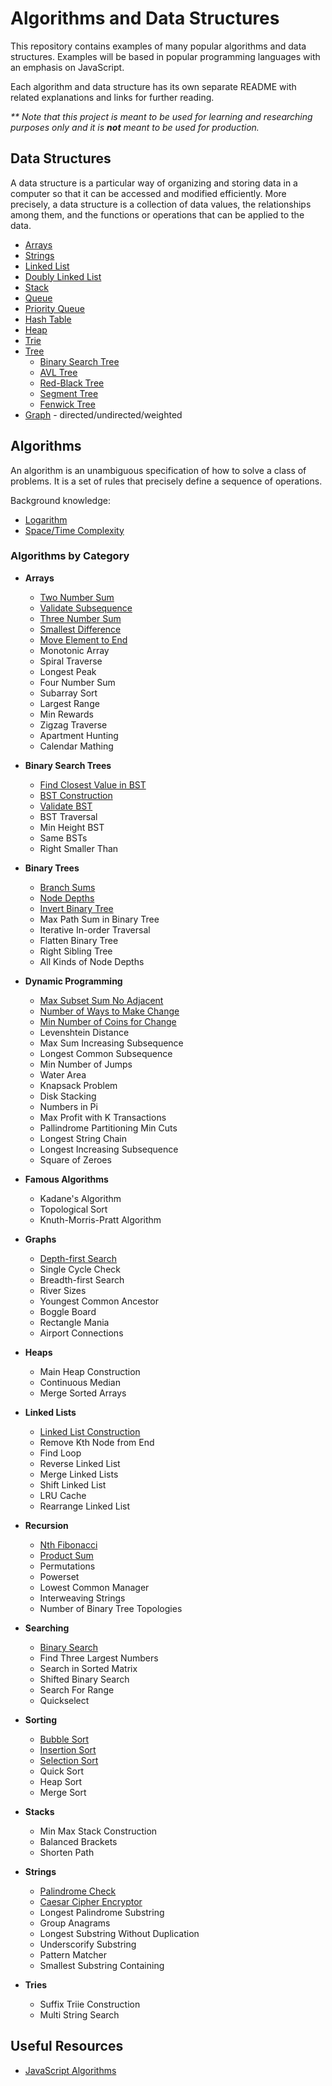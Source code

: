 # Algorithms and Data Structures

This repository contains examples of many popular algorithms and data structures. Examples will be based in popular programming languages with an emphasis on JavaScript.

Each algorithm and data structure has its own separate README with related explanations and links for further reading.

_\*\* Note that this project is meant to be used for learning and researching purposes only and it is **not** meant to be used for production._

## Data Structures
A data structure is a particular way of organizing and storing data in a computer so that it can be accessed and modified efficiently. More precisely, a data structure is a collection of data values, the relationships among them, and the functions or operations that can be applied to the data.

* [Arrays](src/data-structures/arrays)
* [Strings](src/data-structures/strings)
* [Linked List](src/data-structures/linked-list)
* [Doubly Linked List](src/data-structures/doubly-linked-list)
* [Stack](src/data-structures/stack)
* [Queue](src/data-structures/queue)
* [Priority Queue](src/data-structures/priority-queue)
* [Hash Table](src/data-structures/hash-table)
* [Heap](src/data-structures/heap)
* [Trie](src/data-structures/trie)
* [Tree](src/data-structures/tree)
    * [Binary Search Tree](src/data-structures/tree/binary-search-tree)
    * [AVL Tree](src/data-structures/tree/avl-tree)
    * [Red-Black Tree](src/data-structures/tree/red-black-tree)
    * [Segment Tree](src/data-structures/tree/segment-tree)
    * [Fenwick Tree](src/data-structures/tree/fenwick-tree)
* [Graph](src/data-structures/graph) - directed/undirected/weighted

## Algorithms

An algorithm is an unambiguous specification of how to solve a class of problems. It is a set of rules that precisely define a sequence of operations.

Background knowledge:
* [Logarithm](src/algorithms/review/logarithm)
* [Space/Time Complexity](src/algorithms/review/complexity)

### Algorithms by Category
* **Arrays**
  * [Two Number Sum](src/algorithms/arrays/two-number-sum)
  * [Validate Subsequence](src/algorithms/arrays/validate-subsequence)
  * [Three Number Sum](src/algorithms/arrays/three-number-sum)
  * [Smallest Difference](src/algorithms/arrays/smallest-difference)
  * [Move Element to End](src/algorithms/arrays/move-element-to-end)
  * Monotonic Array
  * Spiral Traverse
  * Longest Peak
  * Four Number Sum
  * Subarray Sort
  * Largest Range
  * Min Rewards
  * Zigzag Traverse
  * Apartment Hunting
  * Calendar Mathing

* **Binary Search Trees**
  * [Find Closest Value in BST](src/algorithms/binary-search-trees/closest-val-in-BST)
  * [BST Construction](src/algorithms/binary-search-trees/bst-construction)
  * [Validate BST](src/algorithms/binary-search-trees/validate-bst)
  * BST Traversal
  * Min Height BST
  * Same BSTs
  * Right Smaller Than

* **Binary Trees**
  * [Branch Sums](src/algorithms/binary-trees/branch-sums)
  * [Node Depths](src/algorithms/binary-trees/node-depths)
  * [Invert Binary Tree](src/algorithms/binary-trees/invert-binary-tree)
  * Max Path Sum in Binary Tree
  * Iterative In-order Traversal
  * Flatten Binary Tree
  * Right Sibling Tree
  * All Kinds of Node Depths

* **Dynamic Programming**
  * [Max Subset Sum No Adjacent](src/algorithms/dynamic-programming/max-subset-sum-no-adjacent)
  * [Number of Ways to Make Change](src/algorithms/dynamic-programming/number-of-ways-to-make-change)
  * [Min Number of Coins for Change](src/algorithms/dynamic-programming/min-number-of-coins-for-change)
  * Levenshtein Distance
  * Max Sum Increasing Subsequence
  * Longest Common Subsequence
  * Min Number of Jumps
  * Water Area
  * Knapsack Problem
  * Disk Stacking
  * Numbers in Pi
  * Max Profit with K Transactions
  * Pallindrome Partitioning Min Cuts
  * Longest String Chain
  * Longest Increasing Subsequence
  * Square of Zeroes

* **Famous Algorithms**
  * Kadane's Algorithm
  * Topological Sort
  * Knuth-Morris-Pratt Algorithm

* **Graphs**
  * [Depth-first Search](src/algorithms/graphs/depth-first-search)
  * Single Cycle Check
  * Breadth-first Search
  * River Sizes
  * Youngest Common Ancestor
  * Boggle Board
  * Rectangle Mania
  * Airport Connections

* **Heaps**
  * Main Heap Construction
  * Continuous Median
  * Merge Sorted Arrays

* **Linked Lists**
  * [Linked List Construction](src/algorithms/linked-lists/linked-list-construction)
  * Remove Kth Node from End
  * Find Loop
  * Reverse Linked List
  * Merge Linked Lists
  * Shift Linked List
  * LRU Cache
  * Rearrange Linked List

* **Recursion**
  * [Nth Fibonacci](src/algorithms/recursion/nth-fibonacci)
  * [Product Sum](src/algorithms/recursion/product-sum)
  * Permutations
  * Powerset
  * Lowest Common Manager
  * Interweaving Strings
  * Number of Binary Tree Topologies

* **Searching**
  * [Binary Search](src/algorithms/searching/binary-search)
  * Find Three Largest Numbers
  * Search in Sorted Matrix
  * Shifted Binary Search
  * Search For Range
  * Quickselect

* **Sorting**
  * [Bubble Sort](src/algorithms/sorting/bubble-sort)
  * [Insertion Sort](src/algorithms/sorting/insertion-sort)
  * [Selection Sort](src/algorithms/sorting/selection-sort)
  * Quick Sort
  * Heap Sort
  * Merge Sort

* **Stacks**
  * Min Max Stack Construction
  * Balanced Brackets
  * Shorten Path

* **Strings**
  * [Palindrome Check](src/algorithms/strings/palindrome-check)
  * [Caesar Cipher Encryptor](src/algorithms/strings/caesar-cipher-encryptor)
  * Longest Palindrome Substring
  * Group Anagrams
  * Longest Substring Without Duplication
  * Underscorify Substring
  * Pattern Matcher
  * Smallest Substring Containing

* **Tries**
  * Suffix Triie Construction
  * Multi String Search

## Useful Resources
* [JavaScript Algorithms](https://github.com/trekhleb/javascript-algorithms)
